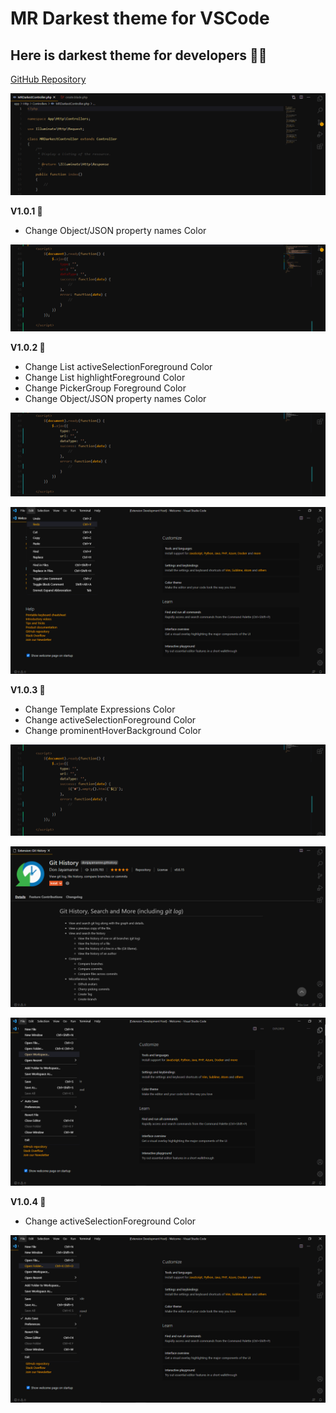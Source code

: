# MR Darkest theme for VSCode

## Here is darkest theme for developers 🤙🎉

[GitHub Repository](https://github.com/mahmoudmohamedramadan/mr-darkest-theme)

![Screen Shot-I](./images/code_v1.0.0.png)

**V1.0.1 🎨**
<ul>
 <li>Change Object/JSON property names Color</li>
</ul>

![Screen Shot-II](./images/code_v1.0.1.png)

**V1.0.2 🎨**
<ul>
 <li>Change List activeSelectionForeground Color</li>
 <li>Change List highlightForeground Color</li>
 <li>Change PickerGroup Foreground Color</li>
 <li>Change Object/JSON property names Color</li>
</ul>

![Screen Shot-III](./images/code_v1.0.2_1.png)

![Screen Shot-IV](./images/code_v1.0.2_2.png)

**V1.0.3 🎨**
<ul>
 <li>Change Template Expressions Color</li>
 <li>Change activeSelectionForeground Color</li>
 <li>Change prominentHoverBackground Color</li>
</ul>

![Screen Shot-V](./images/code_v1.0.3_1.png)

![Screen Shot-VI](./images/code_v1.0.3_2.png)

![Screen Shot-VII](./images/code_v1.0.3_3.png)

**V1.0.4 🎨**
<ul>
 <li>Change activeSelectionForeground Color</li>
</ul>

![Screen Shot-IX](./images/code_v1.0.4.png)
